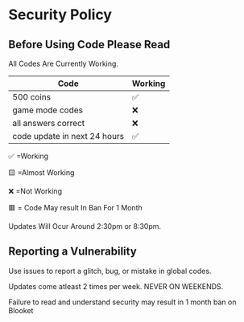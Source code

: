 # Security Policy

## Before Using Code Please Read

All Codes Are Currently Working.

| Code |   Working        |
| ------- | ------------------ |
| 500 coins  | ✅ |
| game mode codes  |:x:   |
| all answers correct  |:x:|
| code update in next 24 hours  | ✅ 

:white_check_mark:    =Working


:yellow_square:       =Almost Working


:x:                   =Not Working  


🟥                   = Code May result In Ban For 1 Month



Updates Will Ocur Around 2:30pm or 8:30pm.

## Reporting a Vulnerability

Use issues to report a glitch, bug, or mistake in global codes.

Updates come atleast 2 times per week. NEVER ON WEEKENDS.



Failure to read and understand security may result in 1 month ban on Blooket
